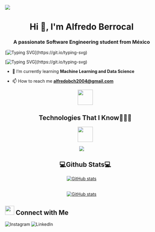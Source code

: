![](https://komarev.com/ghpvc/?username=Berrocal0406&style=flat&color=blue)

<h1 align="center">Hi 👋, I'm Alfredo Berrocal</h1>
<h3 align="center">A passionate Software Engineering student from México</h3>

<!--#gh-dark-mode-only-->
[![Typing SVG](https://readme-typing-svg.herokuapp.com?font=Robot-Bold&size=30&color=FFFFFF&center=true&vCenter=true&width=900&height=110&lines=Software+Engineering+Student;ML+Enthusiast;Web+Designer;Web+Developer;A+Good+Person+!)](https://git.io/typing-svg)
<!--#gh-dark-mode-only-->

<!--#gh-light-mode-only-->
[![Typing SVG](https://readme-typing-svg.herokuapp.com?font=Robot-Bold&size=30&color=000000&center=true&vCenter=true&width=900&height=110&lines=Software+Engineering+Student;ML+Enthusiast;Web+Designer;Web+Developer;A+Good+Person+!)](https://git.io/typing-svg)
<!--#gh-light-mode-only-->

- 🌱 I’m currently learning **Machine Learning and Data Science**

- 📫 How to reach me **alfredobch2004@gmail.com**


<div id="user-content-toc">
<ul align="center">
<summary>
<picture>
<img src="https://github.com/7oSkaaa/7oSkaaa/blob/main/Images/Programming_Languages.gif?raw=true" width="50px">
</picture>
<h2 class="text">Technologies That I Know👨🏻‍💻</h2>
<picture>
<img src="https://github.com/7oSkaaa/7oSkaaa/blob/main/Images/Programming_Languages.gif?raw=true" width="50px">
</picture>
</summary>
</ul>
</div>

<p align="center">
<a href="https://skillicons.dev">
<img src="https://skillicons.dev/icons?i=py,c,cs,cpp,html,css,bootstrap,js,mysql,laravel,notion,unity,discord,figma,gmail,visualstudio,vscode,windows,git,github&perline=14" />
</a>
</p>

<div id="user-content-toc">
<ul align="center">
<h2 class="text">💻Github Stats💻</h2>
</ul>
</div>
<p align="center">
<a href="https://github.com/Berrocal0406">
<img src="https://github-readme-stats.vercel.app/api?username=Berrocal0406&rank_icon=github&theme=dark" alt="GitHub stats">
</a>
<br>
<br>
<br>
<a href="https://github.com/Berrocal0406">
<img src="https://github-readme-stats.vercel.app/api/top-langs/?username=Berrocal0406&layout=pie&theme=dark" alt="GitHub stats">
</a>     
</p>

## <img src="https://media.giphy.com/media/LnQjpWaON8nhr21vNW/giphy.gif" width='30'> <b>Connect with Me</b>
<div>
<a href="https://www.instagram.com/alfredobch.04/"style="text-decoration: none;">
<img src="https://img.shields.io/badge/Instagram-%23E4405F.svg?style=for-the-badge&logo=Instagram&logoColor=white" alt="Instagram">
</a>
<a href="" style="text-decoration: none;">
<img src="https://img.shields.io/badge/linkedin-%230077B5.svg?style=for-the-badge&logo=linkedin&logoColor=white" alt="LinkedIn">
</a>
</div>
